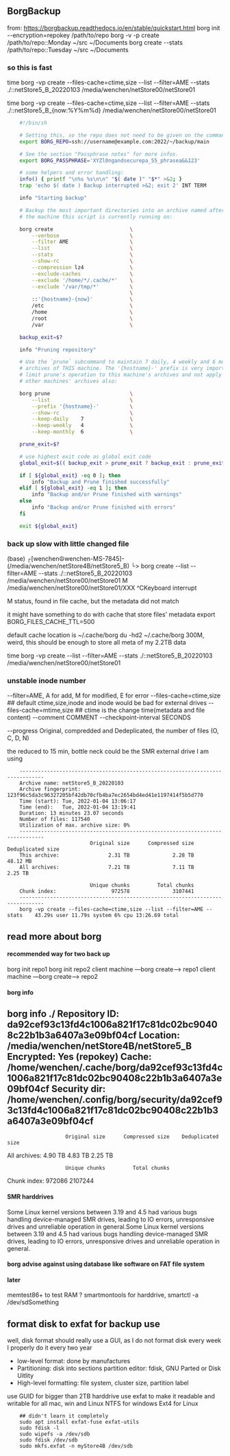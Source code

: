 BorgBackup
--------------------------------------------------------------------------------
from: https://borgbackup.readthedocs.io/en/stable/quickstart.html
borg init --encryption=repokey /path/to/repo
borg -v -p create /path/to/repo::Monday ~/src ~/Documents
borg create --stats /path/to/repo::Tuesday ~/src ~/Documents

### so this is fast
time borg -vp create --files-cache=ctime,size --list --filter=AME --stats ./::netStore5_B_20220103 /media/wenchen/netStore00/netStore01

time borg -vp create --files-cache=ctime,size --list --filter=AME --stats ./::netStore5_B_{now:%Y%m%d} /media/wenchen/netStore00/netStore01


```bash
	#!/bin/sh

	# Setting this, so the repo does not need to be given on the commandline:
	export BORG_REPO=ssh://username@example.com:2022/~/backup/main

	# See the section "Passphrase notes" for more infos.
	export BORG_PASSPHRASE='XYZl0ngandsecurepa_55_phrasea&&123'

	# some helpers and error handling:
	info() { printf "\n%s %s\n\n" "$( date )" "$*" >&2; }
	trap 'echo $( date ) Backup interrupted >&2; exit 2' INT TERM

	info "Starting backup"

	# Backup the most important directories into an archive named after
	# the machine this script is currently running on:

	borg create                         \
	    --verbose                       \
	    --filter AME                    \
	    --list                          \
	    --stats                         \
	    --show-rc                       \
	    --compression lz4               \
	    --exclude-caches                \
	    --exclude '/home/*/.cache/*'    \
	    --exclude '/var/tmp/*'          \
	                                    \
	    ::'{hostname}-{now}'            \
	    /etc                            \
	    /home                           \
	    /root                           \
	    /var                            \

	backup_exit=$?

	info "Pruning repository"

	# Use the `prune` subcommand to maintain 7 daily, 4 weekly and 6 monthly
	# archives of THIS machine. The '{hostname}-' prefix is very important to
	# limit prune's operation to this machine's archives and not apply to
	# other machines' archives also:

	borg prune                          \
	    --list                          \
	    --prefix '{hostname}-'          \
	    --show-rc                       \
	    --keep-daily    7               \
	    --keep-weekly   4               \
	    --keep-monthly  6               \

	prune_exit=$?

	# use highest exit code as global exit code
	global_exit=$(( backup_exit > prune_exit ? backup_exit : prune_exit ))

	if [ ${global_exit} -eq 0 ]; then
	    info "Backup and Prune finished successfully"
	elif [ ${global_exit} -eq 1 ]; then
	    info "Backup and/or Prune finished with warnings"
	else
	    info "Backup and/or Prune finished with errors"
	fi

	exit ${global_exit}
```

### back up slow with little changed file
(base) ┌[wenchen☮wenchen-MS-7845]-(/media/wenchen/netStore4B/netStore5_B)
└> borg create --list --filter=AME --stats ./::netStore5_B_20220103 /media/wenchen/netStore00/netStore01
M /media/wenchen/netStore00/netStore01/XXX
^CKeyboard interrupt

M status, found in file cache, but the metadata did not match

it might have something to do with cache that store files' metadata
export BORG_FILES_CACHE_TTL=500

default cache location is ~/.cache/borg
du -hd2 ~/.cache/borg
300M, weird, this should be enough to store all meta of my 2.2TB data

time borg -vp create --list --filter=AME --stats ./::netStore5_B_20220103 /media/wenchen/netStore00/netStore01



### unstable inode number
--filter=AME, A for add, M for modified, E for error
--files-cache=ctime,size  ## default ctime,size,inode and inode would be bad for external drives
--files-cache=mtime,size  ## ctime is the change time(metadata and file content)
--comment COMMENT
--checkpoint-interval SECONDS

--progress
Original, compredded and Dedeplicated, the number of files
(O, C, D, N)


the reduced to 15 min, bottle neck could be the SMR external drive I am using
```shell
	------------------------------------------------------------------------------
	Archive name: netStore5_B_20220103
	Archive fingerprint: 123f96c5da3c96327205bf42db70cfb4ba7ec2654bd4ed41e1197414f5b5d770
	Time (start): Tue, 2022-01-04 13:06:17
	Time (end):   Tue, 2022-01-04 13:19:41
	Duration: 13 minutes 23.07 seconds
	Number of files: 117540
	Utilization of max. archive size: 0%
	------------------------------------------------------------------------------
	                       Original size      Compressed size    Deduplicated size
	This archive:                2.31 TB              2.28 TB             48.12 MB
	All archives:                7.21 TB              7.11 TB              2.25 TB

	                       Unique chunks         Total chunks
	Chunk index:                  972578              3107441
	------------------------------------------------------------------------------
	borg -vp create --files-cache=ctime,size --list --filter=AME --stats    43.29s user 11.79s system 6% cpu 13:26.69 total
```



read more about borg
--------------------------------------------------------------------------------

#### recommended way for two back up
borg init repo1
borg init repo2
client machine —borg create—> repo1
client machine —borg create—> repo2

#### borg info

borg info ./
Repository ID: da92cef93c13fd4c1006a821f17c81dc02bc90408c22b1b3a6407a3e09bf04cf
Location: /media/wenchen/netStore4B/netStore5_B
Encrypted: Yes (repokey)
Cache: /home/wenchen/.cache/borg/da92cef93c13fd4c1006a821f17c81dc02bc90408c22b1b3a6407a3e09bf04cf
Security dir: /home/wenchen/.config/borg/security/da92cef93c13fd4c1006a821f17c81dc02bc90408c22b1b3a6407a3e09bf04cf
------------------------------------------------------------------------------
                       Original size      Compressed size    Deduplicated size
All archives:                4.90 TB              4.83 TB              2.25 TB

                       Unique chunks         Total chunks
Chunk index:                  972086              2107244

#### SMR harddrives

Some Linux kernel versions between 3.19 and 4.5 had various bugs handling
device-managed SMR drives, leading to IO errors, unresponsive drives and
unreliable operation in general.Some Linux kernel versions between 3.19 and 4.5
had various bugs handling device-managed SMR drives, leading to IO errors,
unresponsive drives and unreliable operation in general.

#### borg advise against using database like software on FAT file system

#### later

memtest86+ to test RAM ?
smartmontools for harddrive, smartctl -a /dev/sdSomething


format disk to exfat for backup use
--------------------------------------------------------------------------------

well, disk format should really use a GUI, as I do not format disk every week
I properly do it every two year
- low-level format: done by manufactures
- Partitioning: disk into sections
    partition editor: fdisk, GNU Parted or Disk Uitlity
- High-level formatting: file system, cluster size, partition label

use GUID for bigger than 2TB harddrive
use exfat to make it readable and writable for all mac, win and Linux
NTFS for windows
Ext4 for Linux

```shell
    ## didn't learn it completely
    sudo apt install exfat-fuse exfat-utils
    sudo fdisk -l
    sudo wipefs -a /dev/sdb
    sudo fdisk /dev/sdb
    sudo mkfs.exfat -n myStore4B /dev/sdb
```
